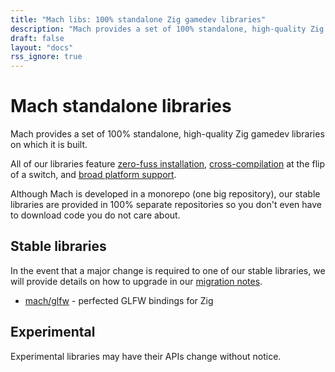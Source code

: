 ```yaml
---
title: "Mach libs: 100% standalone Zig gamedev libraries"
description: "Mach provides a set of 100% standalone, high-quality Zig gamedev libraries on which it is built, they all feature zero-fuss installation, broad platform support, and cross-compilation at the flip of a switch."
draft: false
layout: "docs"
rss_ignore: true
---
```


# Mach standalone libraries

Mach provides a set of 100% standalone, high-quality Zig gamedev libraries on which it is built.

All of our libraries feature <a href="../../about/goals#zero-fuss-installation">zero-fuss installation</a>, <a href="../../about/goals#seamless-cross-compilation">cross-compilation</a> at the flip of a switch, and <a href="../../about/goals#platform-support">broad platform support</a>.

Although Mach is developed in a monorepo (one big repository), our stable libraries are provided in 100% separate repositories so you don't even have to download code you do not care about.

## Stable libraries

In the event that a major change is required to one of our stable libraries, we will provide details on how to upgrade in our [migration notes](../core/migrations.md).

* [mach/glfw](glfw) - perfected GLFW bindings for Zig

## Experimental

Experimental libraries may have their APIs change without notice.

